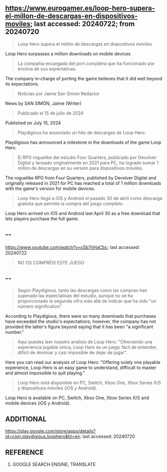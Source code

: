 ## https://www.eurogamer.es/loop-hero-supera-el-millon-de-descargas-en-dispositivos-moviles; last accessed: 20240722; from 20240720

> Loop Hero supera el millón de descargas en dispositivos móviles

Loop Hero surpasses a million downloads on mobile devices

> La compañía encargada del port considera que ha funcionado por encima de sus expectativas.

The company in-charge of porting the game believes that it did well beyond its expectations.

> Noticias por Jaime San Simón Redactor

News by SAN SIMÓN, Jaime (Writer)

> Publicado el 15 de julio de 2024

Published on July 15, 2024

> Playdigious ha anunciado un hito de descargas de Loop Hero.

Playdigious has announced a milestone in the downloads of the game Loop Hero.

> El RPG roguelike del estudio Four Quarters, publicado por Devolver Digital y lanzado originalmente en 2021 para PC, ha logrado sumar 1 millón de descargas en su versión para dispositivos móviles.

The roguelike RPG from Four Quarters, published by Devolver Digital and originally released in 2021 for PC has reached a total of 1 million downloads with the game's version for mobile devices.

> Loop Hero llegó a iOS y Android el pasado 30 de abril como descarga gratuita que permite la compra del juego completo. 

Loop Hero arrived on iOS and Android last April 30 as a free download that lets players purchase the full game.

## --

https://www.youtube.com/watch?v=xSb7rjHaCbc; last accessed:　20240722

> NO OS COMPRÉIS ESTE JUEGO

## --

> Según Playdigious, tanto las descargas como las compras han superado las expectativas del estudio, aunque no se ha proporcionado la segunda cifra más allá de indicar que ha sido "un número significativo".

According to Playdigious, there were so many downloads that purchases have exceeded the studio's expectations; however, the company has not provided the latter's figure beyond saying that it has been "a significant number."

> Aquí puedes leer nuestro análisis de Loop Hero: "Ofreciendo una experiencia jugable única, Loop Hero es un juego fácil de entender, difícil de dominar y casi imposible de dejar de jugar".

Here you can read our analysis of Loop Hero: "Offering solely one playable experience, Loop Hero is an easy game to understand, difficult to master and almost impossible to quit playing."

> Loop Hero está disponible en PC, Switch, Xbox One, Xbox Series X/S y dispositivos móviles (iOS y Android). 

Loop Hero is available on PC, Switch, Xbox One, Xbox Series X/S and mobile devices (iOS y Android).  

## ADDITIONAL

https://play.google.com/store/apps/details?id=com.playdigious.loophero&hl=en; last accessed: 20240720

## REFERENCE

1) GOOGLE SEARCH ENGINE; TRANSLATE